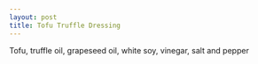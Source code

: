 ```yaml
---
layout: post
title: Tofu Truffle Dressing
---
```


Tofu, truffle oil, grapeseed oil, white soy, vinegar, salt and pepper